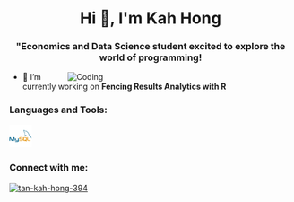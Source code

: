<h1 align="center">Hi 👋, I'm Kah Hong</h1>
<h3 align="center">"Economics and Data Science student excited to explore the world of programming!</h3>
<img align="right" alt="Coding" width="400" src="https://cdn.dribbble.com/users/1162077/screenshots/5403918/focus-animation.gif">


- 🔭 I’m currently working on **Fencing Results Analytics with R**

<h3 align="left">Languages and Tools:</h3>
<p align="left"> <a href="https://www.mysql.com/" target="_blank" rel="noreferrer"> <img src="https://raw.githubusercontent.com/devicons/devicon/master/icons/mysql/mysql-original-wordmark.svg" alt="mysql" width="40" height="40"/> </a> </p>

<h3 align="left">Connect with me:</h3>
<p align="left">
<a href="https://linkedin.com/in/tan-kah-hong-394" target="blank"><img align="center" src="https://raw.githubusercontent.com/rahuldkjain/github-profile-readme-generator/master/src/images/icons/Social/linked-in-alt.svg" alt="tan-kah-hong-394" height="30" width="40" /></a>
</p>


